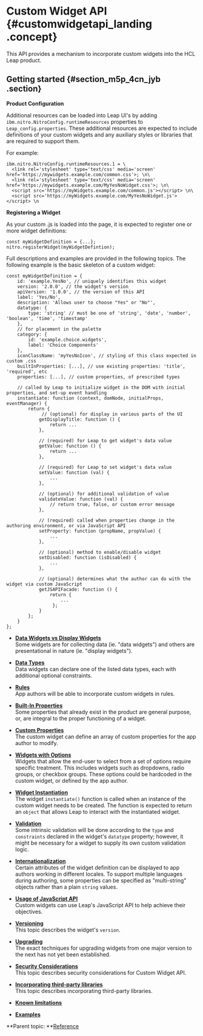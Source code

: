 # Custom Widget API {#customwidgetapi_landing .concept}

This API provides a mechanism to incorporate custom widgets into the HCL Leap product.

## Getting started {#section_m5p_4cn_jyb .section}

**Product Configuration**

Additional resources can be loaded into Leap UI's by adding `ibm.nitro.NitroConfig.runtimeResources` properties to `Leap_config.properties`. These additional resources are expected to include definitions of your custom widgets and any auxiliary styles or libraries that are required to support them.

For example:

``` {#codeblock_isb_pdn_jyb}
ibm.nitro.NitroConfig.runtimeResources.1 = \
  <link rel='stylesheet' type='text/css' media='screen' href='https://mywidgets.example.com/common.css'>; \n\
  <link rel='stylesheet' type='text/css' media='screen' href='https://mywidgets.example.com/MyYesNoWidget.css'>; \n\
  <script src='https://myWidgets.example.com/common.js'></script> \n\
  <script src='https://myWidgets.example.com/MyYesNoWidget.js'></script> \n
```

**Registering a Widget**

As your custom .js is loaded into the page, it is expected to register one or more widget definitions:

``` {#codeblock_gcn_z3n_jyb}
const myWidgetDefinition = {...};
nitro.registerWidget(myWidgetDefintion);
```

Full descriptions and examples are provided in the following topics. The following example is the basic skeleton of a custom widget:

``` {#codeblock_omy_y3n_jyb}
const myWidgetDefinition = {
    id: 'example.YesNo', // uniquely identifies this widget
    version: '2.0.0', // the widget's version
    apiVersion: '1.0.0', // the version of this API
    label: 'Yes/No',
    description: 'Allows user to choose "Yes" or "No"',
    datatype: {
        type: 'string' // must be one of 'string', 'date', 'number', 'boolean', 'time', 'timestamp'
    },
    // for placement in the palette
    category: {
        id: 'example.choice.widgets',
        label: 'Choice Components'
    },
    iconClassName: 'myYesNoIcon', // styling of this class expected in custom .css
    builtInProperties: [...], // use existing properties: 'title', 'required', etc
    properties: [...], // custom properties, of prescribed types

    // called by Leap to initialize widget in the DOM with initial properties, and set-up event handling
    instantiate: function (context, domNode, initialProps, eventManager) {
        return {
             // (optional) for display in various parts of the UI
            getDisplayTitle: function () {
                return ...
            },

            // (required) for Leap to get widget's data value
            getValue: function () {
                return ...
            },

            // (required) for Leap to set widget's data value
            setValue: function (val) {
                ...
            },

            // (optional) for additional validation of value
            validateValue: function (val) {
                // return true, false, or custom error message
            },

            // (required) called when properties change in the authoring environment, or via JavaScript API
            setProperty: function (propName, propValue) {
                ...
            },

            // (optional) method to enable/disable widget
	        setDisabled: function (isDisabled) {
                ...
            },

            // (optional) determines what the author can do with the widget via custom JavaScript
            getJSAPIFacade: function () {
                return {
                    ...
                 };
            }
        };
    }
};
```

-   **[Data Widgets vs Display Widgets](datawidgets_displaywidgets.md)**  
Some widgets are for collecting data \(ie. "data widgets"\) and others are presentational in nature \(ie. "display widgets"\).
-   **[Data Types](datatypes_widgets.md)**  
Data widgets can declare one of the listed data types, each with additional optional constraints.
-   **[Rules](rules_widgets.md)**  
App authors will be able to incorporate custom widgets in rules.
-   **[Built-In Properties](builtin_properties_widgets.md)**  
Some properties that already exist in the product are general purpose, or, are integral to the proper functioning of a widget.
-   **[Custom Properties](custom_properties_widgets.md)**  
The custom widget can define an array of custom properties for the app author to modify.
-   **[Widgets with Options](widgets_options.md)**  
Widgets that allow the end-user to select from a set of options require specific treatment. This includes widgets such as dropdowns, radio groups, or checkbox groups. These options could be hardcoded in the custom widget, or defined by the app author.
-   **[Widget Instantiation](widget_instantiation.md)**  
The widget `instantiate()` function is called when an instance of the custom widget needs to be created. The function is expected to return an `object` that allows Leap to interact with the instantiated widget.
-   **[Validation](widget_validation.md)**  
Some intrinsic validation will be done according to the `type` and `constraints` declared in the widget's `datatype` property; however, it might be necessary for a widget to supply its own custom validation logic.
-   **[Internationalization](widget_internationalization.md)**  
Certain attributes of the widget definition can be displayed to app authors working in different locales. To support multiple languages during authoring, some properties can be specified as "multi-string" objects rather than a plain `string` values.
-   **[Usage of JavaScript API](widget_javaapi.md)**  
Custom widgets can use Leap's JavaScript API to help achieve their objectives.
-   **[Versioning](widget_versioning.md)**  
This topic describes the widget's `version`.
-   **[Upgrading](widget_upgrade.md)**  
The exact techniques for upgrading widgets from one major version to the next has not yet been established.
-   **[Security Considerations](widgets_security.md)**  
This topic describes security considerations for Custom Widget API.
-   **[Incorporating third-party libraries](widgets_thirdpartylibraries.md)**  
This topic describes incorporating third-party libraries.
-   **[Known limitations](widgets_limitations.md)**  

-   **[Examples](widgets_examples.md)**  


**Parent topic: **[Reference](reference_toc.md)


